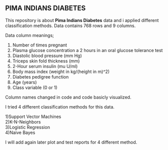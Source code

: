 ## PIMA INDIANS DIABETES

This repository  is about **Pima Indians Diabetes** data and i applied different classification methods. 
Data contains 768 rows and 9 columns. 

Data column meanings;

1. Number of times pregnant <br/>
2. Plasma glucose concentration a 2 hours in an oral glucose tolerance test <br/>
3. Diastolic blood pressure (mm Hg) <br/>
4. Triceps skin fold thickness (mm) <br/>
5. 2-Hour serum insulin (mu U/ml) <br/>
6. Body mass index (weight in kg/(height in m)^2) <br/>
7. Diabetes pedigree function <br/>
8. Age (years) <br/>
9. Class variable (0 or 1) <br/>

Column names changed in code and code basicly visualized.

I tried 4 different classification methods for this data. 

1)Support Vector Machines <br/>
2)K-N-Neighbors <br/>
3)Logistic Regression <br/>
4)Naive Bayes <br/>

I will add again later plot and test reports for 4 different method.

